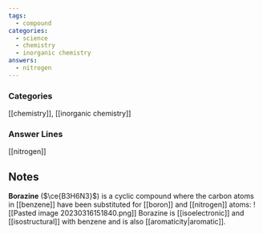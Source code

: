 ```yaml
---
tags:
  - compound
categories:
  - science
  - chemistry
  - inorganic chemistry
answers:
  - nitrogen
---
```

### Categories
[[chemistry]], [[inorganic chemistry]]

### Answer Lines
[[nitrogen]]

## Notes
**Borazine** ($\ce{B3H6N3}$) is a cyclic compound where the carbon atoms in [[benzene]] have been substituted for [[boron]] and [[nitrogen]] atoms:
![[Pasted image 20230316151840.png]]
Borazine is [[isoelectronic]] and [[isostructural]] with benzene and is also [[aromaticity|aromatic]].